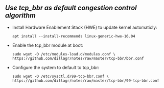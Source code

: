 ## _Use tcp_bbr as default congestion control algorithm_

* Install Hardware Enablement Stack (HWE) to update kernel automaticly:

   ```
   apt install --install-recommends linux-generic-hwe-16.04
   ```

* Enable the tcp_bbr module at boot:

   ```
   sudo wget -O /etc/modules-load.d/modules.conf \
   https://github.com/dillagr/notes/raw/master/tcp-bbr/bbr.conf
   ```

* Configure the system to default to tcp_bbr:

   ```
   sudo wget -O /etc/sysctl.d/99-tcp-bbr.conf \
   https://github.com/dillagr/notes/raw/master/tcp-bbr/99-tcp-bbr.conf
   ```


